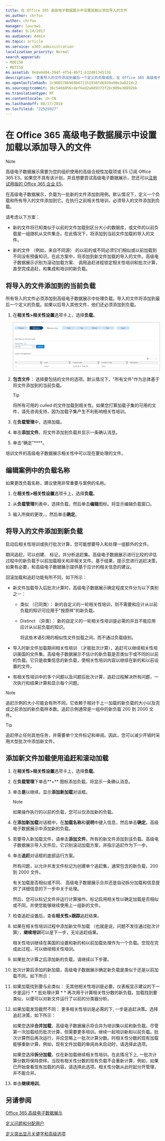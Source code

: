 ```yaml
---
title: 在 Office 365 高级电子数据展示中设置加载以添加导入的文件
ms.author: chrfox
author: chrfox
manager: laurawi
ms.date: 9/14/2017
ms.audience: Admin
ms.topic: article
ms.service: o365-administration
localization_priority: Normal
search.appverid:
- MOE150
- MET150
ms.assetid: 0e0a9d04-294f-4f54-8bf1-b32d81345126
description: '查看导入的文件添加到最后一个定义的负载或批，在 Office 365 高级电子数据展示中执行相关性培训之前的文件的步骤。  '
ms.openlocfilehash: 2c986578b969b671351930fd6939a90e3a821dc2
ms.sourcegitcommit: 36c5466056cdef6ad2a8d9372f2bc009a30892bb
ms.translationtype: MT
ms.contentlocale: zh-CN
ms.lasthandoff: 08/27/2018
ms.locfileid: "22525927"
---
```

# <a name="set-up-loads-to-add-imported-files-in-office-365-advanced-ediscovery"></a>在 Office 365 高级电子数据展示中设置加载以添加导入的文件

> [!NOTE]
> 高级电子数据展示需要为您的组织使用的高级合规性加载项或 E5 订阅 Office 365 E3。如果您不具有该计划，并且想要尝试高级电子数据展示，您还可以[注册试用版的 Office 365 企业 E5](https://go.microsoft.com/fwlink/p/?LinkID=698279)。 
  
在高级电子数据展示，负载为一批新的文件添加到用例。默认情况下，定义一个负载和所有导入的文件添加到它。在执行之前相关性培训，必须导入的文件添加到负载。 
  
请考虑以下方案：
  
- 新的文件将已知类似于以前的文件加载到区分大小的数据库，或文件的以前负载是一组随机从文件集合。在此情况下，将添加到当前文件加载的导入的文件。
    
- 新的文件 （例如，来自不同源） 的以前的或不同必须它们相似或以前加载到不同没有预备知识。在此方案中，将添加到新文件加载的导入的文件。高级电子数据展示识别为滚动加载方案、 调用追赶进程锁定相关性培训和批次计算，直至完成追赶，和集成和培训的新负载。 
    
## <a name="adding-imported-files-to-the-current-load"></a>将导入的文件添加到的当前负载

所有导入的文件必须添加到高级电子数据展示中处理负载。导入的文件将添加到最后一个定义的负载。如果以后导入其他文件，他们还必须添加到负载。
  
1. 在**相关性\>相关性设置**选项卡上，选择**负载**。
    
    ![相关性设置加载选项卡](media/278aac7f-655f-462f-852a-6baa5d818768.png)
  
2. **包含文件**： 选择要包括的文件的选项。默认情况下，"所有文件"作为总体基于将文件添加到的当前负载。
    
    > [!TIP]
    > 将所有可用的 culled 的文件加载到相关性。如果您打算加载子集的可用的文件，请先咨询支持，因为加载子集产生不利影响相关性培训。 
  
3. 在**负载管理**中，选择加载。
    
4. 单击**添加文件**。将文件添加到负载并显示一条确认消息。 
    
5. 单击“确定”****。
    
培训文件的高级电子数据展示相关性中可以现在要处理的文件。
  
## <a name="editing-a-load-name-within-a-case"></a>编辑案例中的负载名称

如果更改负载名称，建议使用非常重要与案例的名称。
  
1. 在**相关性\>相关性设置**选项卡上，选择**负载**。
    
2. 从**负载管理**列表中，选择负载，然后单击**编辑**图标。将显示编辑负载窗口。 
    
3. 输入所做的更改，，然后单击**确定**。
    
## <a name="adding-imported-files-to-a-new-load"></a>将导入的文件添加到新负载

启动后相关性培训或执行批次计算，您可能想要导入和处理一组额外的文件。 
  
期间追赶，可以创建、 标记，并分析追赶集。高级电子数据展示进行比较的评估过程中的新负载于以前加载相关和非相关文件。基于结果，提示您进行追赶决策，如果有必要，和高级电子数据展示提供基于应计的相关信息的建议。 
  
回滚加载和追赶功能有所不同，如下所示： 
  
- 新文件加载导入后批次计算时，高级电子数据展示确定程度文件分为以下类别之一：
    
  - 类似 （已同类）： 新的自定义的一轮相关性培训，则不需要和应计从以前负载的知识可应用于"按原样"的新负载。 
    
  - Distinct （异类）： 新的自定义的一轮相关性培训是必需的并且不能应用应计从以前负载的知识。 
    
    将这些术语引用的相似性文件加载之间，而不通过负载级别。 
    
- 导入时新文件加载期间相关性培训 （才能批次计算），追赶可以继续相关性培训美国的文件集。高级电子数据展示不估计的新负载是否类似于或不同的以前的负载。它只是收集信息的新负载，使相关性培训内容以继续在新的和以前设置的文件。 
    
- 有相关性培训中的多个问题以及问题后批次计算，追赶过程解决所有问题，一次执行和结果计算和显示每个问题。
    
> [!NOTE]
> 追赶示例的大小可能会有所不同。它依赖于相对于上一加载的新负载的大小以及完成之前添加的新负载样本数。追赶示例通常是一组中的新负载 200 到 2000 文件。 
  
> [!TIP]
> 追赶停止任何其他任务，并需要单个文件标记和审阅。因此，您可以减少开销时采用大型批次中添加新文件。 
  
## <a name="adding-a-new-file-load-using-catch-up-and-rolling-loads"></a>添加新文件加载使用追赶和滚动加载

1. 在**相关性\>相关性设置**选项卡上，选择**负载**。
    
2. 在**负载管理**下单击**+** 图标添加负载。将显示一条确认消息。 
    
3. 单击**是**以继续。显示**添加新加载**对话框。 
    
    > [!NOTE]
    > 如果操作执行的以前的负载，您可以仅添加新的负载。 
  
4. 在**添加新加载**对话框中，在**加载名称**和**说明**中键入信息，然后单击**确定**。高级电子数据展示中添加新的负载。
    
5. 若要导入新加载文件，请单击**添加文件**。所有的新文件添加到该负载。高级电子数据展示导入文件后，它识别滚动加载方案，并指示追赶作为下一步。
    
6. 单击**追赶**对话框的底部运行方案。 
    
    所有问题，以允许并发文件标记为创建单个追赶集，通常包含的新负载，200 到 2000 文件。
    
    有关加载是否相似或不同、 高级电子数据展示合并还是自动拆分加载和信息提供了详细信息的下一步中关于处理。
    
    然后，您可以标记文件并运行计算操作。标记启用相关性以确定加载是否相似或不同，并使您能够继续使用上一组新的文件。
    
7. 检查追赶设置后，查看**相关性\>跟踪**追赶结果。 
    
1. 如果在相关性培训过程中添加新文件加载 （也就是说，问题不发往通过批次计算），**继续培训**可以是下一步，无论追赶结果。 
    
    相关性培训继续在美国的设置和新的和以前加载处理作为一个负载。您现在完成此过程，可以继续相关性培训。 
    
2. 如果批次计算之后添加新的负载，请继续以下步骤。
    
8. 批次计算后添加的新加载，高级电子数据展示确定新负载是类似于还是以前加载不同，如下所示：
    
1. 如果加载找到要与此类似： 无其他相关性培训是必要。仪表板显示建议的下一步是运行 * * 批处理计算 * * 再次用于计算相关性分数的新负载。加载找到要类似，以便可以对新文件运行了以前的分类器分析。 
    
2. 如果加载发现截然不同： 更多相关性培训是必需的下, 一步是追赶决策。选择追赶决策，如下所示：
    
    如果您选择**合并加载**，高级电子数据展示将合并为培训集以前和新负载。尽管第一次加载经历批次计算，但需要更多培训。继续一起培训新和以前负载。批次计算然后再次运行，并应忽略上一批次计算分数。时相关性分数的现有加载能够重新计算，例如，现有文件加载的审阅尚未启动时，请选择此选项。
    
    如果您选择**拆分加载**，仅在新加载继续相关性培训。在此情况下上, 一批次计算分数将保持原样。当现有相关性分数的现有负载不会重新计算，例如，如果已开始查看现有加载的内容，请选择此选项。相关性分数从此时起分开管理，并不能合并。
    
3. 单击**继续培训**。
    
## <a name="see-also"></a>另请参阅

[Office 365 高级电子数据展示](office-365-advanced-ediscovery.md)
  
[定义问题和分配用户](define-issues-and-assign-users.md)
  
[定义突出显示关键字和高级选项](define-highlighted-keywords-and-advanced-options.md)

